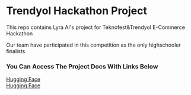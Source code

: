 <h1> Trendyol  Hackathon  Project</h1>
<p>This repo contains Lyra AI's project for Teknofest&Trendyol E-Commerce Hackathon</p>
<p>Our team have participated in this competition as the only highschooler finalists</p>
<h3>You Can Access The Project Docs With Links Below</h3>
<a href="https://huggingface.co/ahmeterdempmk/Llama3.1-8B-Trendyol-Hackathon-Tuned">Hugging Face</a>
<br>
<a href="https://huggingface.co/ahmeterdempmk/Llama3.1-8B-Trendyol-Hackathon-Tuned">Hugging Face</a>

